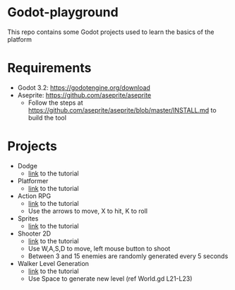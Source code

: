 # Godot-playground

This repo contains some Godot projects used to learn the basics of the platform 

# Requirements

- Godot 3.2: https://godotengine.org/download
- Aseprite: https://github.com/aseprite/aseprite
  - Follow the steps at https://github.com/aseprite/aseprite/blob/master/INSTALL.md to build the tool


# Projects

- Dodge
  - [link](https://docs.godotengine.org/es/stable/getting_started/step_by_step/your_first_game.html) to the tutorial
- Platformer
  - [link](https://www.youtube.com/watch?v=Mc13Z2gboEk) to the tutorial
- Action RPG
  - [link](https://www.youtube.com/playlist?list=PL9FzW-m48fn2SlrW0KoLT4n5egNdX-W9a) to the tutorial
  - Use the arrows to move, X to hit, K to roll
- Sprites
  - [link](https://www.youtube.com/watch?v=y6Igao5Uvu8) to the tutorial
- Shooter 2D
  - [link](https://www.youtube.com/watch?v=HycyFNQfqI0) to the tutorial
  - Use W,A,S,D to move, left mouse button to shoot
  - Between 3 and 15 enemies are randomly generated every 5 seconds
- Walker Level Generation
  - [link](https://www.youtube.com/watch?v=2nk6bJBTtlA) to the tutorial
  - Use Space to generate new level (ref World.gd L21-L23)
